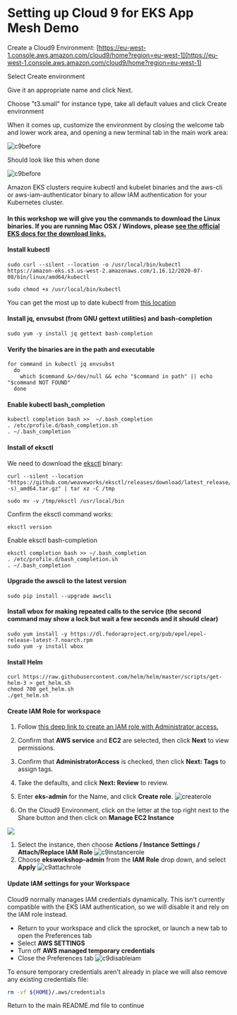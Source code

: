 # Setting up Cloud 9 for EKS App Mesh Demo 

Create a Cloud9 Environment: [https://eu-west-1.console.aws.amazon.com/cloud9/home?region=eu-west-1](https://eu-west-1.console.aws.amazon.com/cloud9/home?region=eu-west-1)

Select Create environment

Give it an appropriate name and click Next.

Choose "t3.small" for instance type, take all default values and click Create environment

When it comes up, customize the environment by closing the welcome tab and lower work area, and opening a new terminal tab in the main work area: 

![c9before](img/c9before.png)

Should look like this when done

![c9before](img/c9after.png )


Amazon EKS clusters require kubectl and kubelet binaries and the aws-cli or aws-iam-authenticator
binary to allow IAM authentication for your Kubernetes cluster.


#### In this workshop we will give you the commands to download the Linux binaries. If you are running Mac OSX / Windows, please [see the official EKS docs for the download links.](https://docs.aws.amazon.com/eks/latest/userguide/getting-started.html)

#### Install kubectl
```
sudo curl --silent --location -o /usr/local/bin/kubectl https://amazon-eks.s3.us-west-2.amazonaws.com/1.16.12/2020-07-08/bin/linux/amd64/kubectl

sudo chmod +x /usr/local/bin/kubectl
```

You can get the most up to date kubectl from [this location](https://docs.aws.amazon.com/eks/latest/userguide/install-kubectl.html)

#### Install jq, envsubst (from GNU gettext utilities) and bash-completion
```
sudo yum -y install jq gettext bash-completion
```

#### Verify the binaries are in the path and executable
```
for command in kubectl jq envsubst
  do
    which $command &>/dev/null && echo "$command in path" || echo "$command NOT FOUND"
  done
```

#### Enable kubectl bash_completion
```
kubectl completion bash >>  ~/.bash_completion
. /etc/profile.d/bash_completion.sh
. ~/.bash_completion
```
#### Install of eksctl 

We need to download the [eksctl](https://eksctl.io/) binary:
```
curl --silent --location "https://github.com/weaveworks/eksctl/releases/download/latest_release/eksctl_$(uname -s)_amd64.tar.gz" | tar xz -C /tmp

sudo mv -v /tmp/eksctl /usr/local/bin

```

Confirm the eksctl command works:
```
eksctl version
```

Enable eksctl bash-completion
```
eksctl completion bash >> ~/.bash_completion
. /etc/profile.d/bash_completion.sh
. ~/.bash_completion
```
#### Upgrade the awscli to the latest version 

```
sudo pip install --upgrade awscli
```

#### Install wbox for making repeated calls to the service (the second command may show a lock but wait a few seconds and it should clear)

```
sudo yum install -y https://dl.fedoraproject.org/pub/epel/epel-release-latest-7.noarch.rpm
sudo yum -y install wbox
```

#### Install Helm
```
curl https://raw.githubusercontent.com/helm/helm/master/scripts/get-helm-3 > get_helm.sh
chmod 700 get_helm.sh
./get_helm.sh
```

#### Create IAM Role for workspace 

1. Follow [this deep link to create an IAM role with Administrator access.](https://console.aws.amazon.com/iam/home#/roles$new?step=review&commonUseCase=EC2%2BEC2&selectedUseCase=EC2&policies=arn:aws:iam::aws:policy%2FAdministratorAccess)
1. Confirm that **AWS service** and **EC2** are selected, then click **Next** to view permissions.
1. Confirm that **AdministratorAccess** is checked, then click **Next: Tags** to assign tags.
1. Take the defaults, and click **Next: Review** to review.
1. Enter **eks-admin** for the Name, and click **Create role**.
![createrole](img/createrole.png )


1. On the Cloud9 Environment, click on the letter at the top right next to the Share button and then click on **Manage EC2 Instance**

![](img/ec2manage.png)

1. Select the instance, then choose **Actions / Instance Settings / Attach/Replace IAM Role**
![c9instancerole](img/c9instancerole.png)
1. Choose **eksworkshop-admin** from the **IAM Role** drop down, and select **Apply**
![c9attachrole](img/c9attachrole.png)






#### Update IAM settings for your Workspace



Cloud9 normally manages IAM credentials dynamically. This isn't currently compatible with
the EKS IAM authentication, so we will disable it and rely on the IAM role instead.


- Return to your workspace and click the sprocket, or launch a new tab to open the Preferences tab
- Select **AWS SETTINGS**
- Turn off **AWS managed temporary credentials**
- Close the Preferences tab
![c9disableiam](img/c9disableiam.png)

To ensure temporary credentials aren't already in place we will also remove
any existing credentials file:
```sh
rm -vf ${HOME}/.aws/credentials
```

Return to the main README.md file to continue

